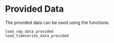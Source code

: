 Provided Data
=========
The provided data can be used using the functions:

```@docs
load_cep_data_provided
load_timeseries_data_provided
```
